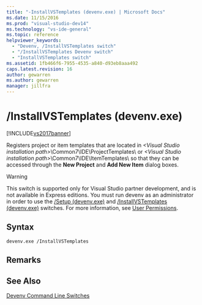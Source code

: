 ```yaml
---
title: "-InstallVSTemplates (devenv.exe) | Microsoft Docs"
ms.date: 11/15/2016
ms.prod: "visual-studio-dev14"
ms.technology: "vs-ide-general"
ms.topic: reference
helpviewer_keywords: 
  - "Devenv, /InstallVSTemplates switch"
  - "/InstallVSTemplates Devenv switch"
  - "InstallVSTemplates switch"
ms.assetid: 1fb466f6-7955-4535-a840-d93eb8aaa492
caps.latest.revision: 16
author: gewarren
ms.author: gewarren
manager: jillfra
---
```

# /InstallVSTemplates (devenv.exe)
[!INCLUDE[vs2017banner](../../includes/vs2017banner.md)]

Registers project or item templates that are located in *\<Visual Studio installation path>*\Common7\IDE\ProjectTemplates\ or *\<Visual Studio installation path>*\Common7\IDE\ItemTemplates\ so that they can be accessed through the **New Project** and **Add New Item** dialog boxes.  
  
> [!WARNING]
> This switch is supported only for Visual Studio partner development, and is not available in Express editions. You must run devenv as an administrator in order to use the [/Setup (devenv.exe)](../../ide/reference/setup-devenv-exe.md) and [/InstallVSTemplates (devenv.exe)](../../ide/reference/installvstemplates-devenv-exe.md) switches. For more information, see [User Permissions](../../ide/user-permissions-and-visual-studio.md).  
  
## Syntax  
  
```  
devenv.exe /InstallVSTemplates  
```  
  
## Remarks  
  
## See Also  
 [Devenv Command Line Switches](../../ide/reference/devenv-command-line-switches.md)
